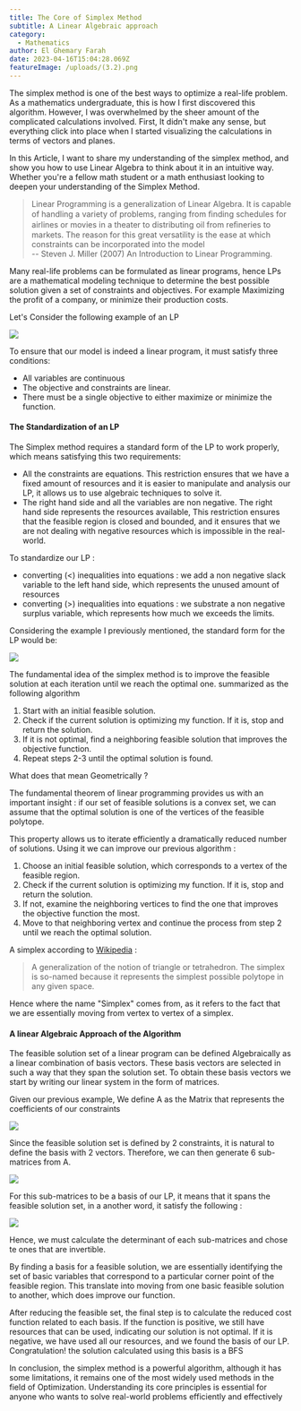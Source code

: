 ```yaml
---
title: The Core of Simplex Method
subtitle: A Linear Algebraic approach
category:
  - Mathematics
author: El Ghemary Farah
date: 2023-04-16T15:04:28.069Z
featureImage: /uploads/(3.2).png
---
```

The simplex method is one of the best ways to optimize a real-life problem. As a mathematics undergraduate, this is how I first discovered this algorithm. However, I was overwhelmed by the sheer amount of the complicated calculations involved. First, It didn't make any sense, but everything click into place when I started visualizing the calculations in terms of vectors and planes.

 In this Article, I want to share my understanding of the simplex method, and show you how to use Linear Algebra to think about it in an intuitive way. Whether you're a fellow math student or a math enthusiast looking to deepen your understanding of the Simplex Method.   

> Linear Programming is a generalization of Linear Algebra. It is capable of handling a variety of problems, ranging from ﬁnding schedules for airlines or movies in a theater to distributing oil from reﬁneries to markets. The reason for this great versatility is the ease at which constraints can be incorporated into the model\
> -- Steven J. Miller (2007) An Introduction to Linear Programming.   

Many real-life problems can be formulated as linear programs, hence LPs are a mathematical modeling technique to determine the best possible solution given a set of constraints and objectives. For example Maximizing the profit of a company, or minimize their production costs.

Let's Consider the following example of an LP

![](https://latex.codecogs.com/svg.image?%7Bmax%7D%5C%20z%20=%20x_1%20&plus;%202x_2%20%5C%5C%7B%5C%20%5C%20%5C%20%5C%20%7D%20s.t%5C%20%5C%20%5C%20%5C%20%20x_1%20%5Cleq%203,%5C%5C%7B%5C%20%5C%20%5C%20%5C%20%5C%20%5C%20%5C%20%5C%20%5C%20%5C%20%5C%20%7Dx_1%20&plus;%20x_2%20%5Cleq%205,%5C%5C%7B%5C%20%5C%20%5C%20%5C%20%5C%20%5C%20%5C%20%5C%20%5C%20%5C%20%5C%20%7Dx_1,x_2%20%5Cgeq%200)

To ensure that our model is indeed a linear program, it must satisfy three conditions: 

* ﻿All variables are continuous
* ﻿The objective and constraints are linear.
* ﻿There must be a single objective to either maximize or minimize the function.

#### The Standardization of an LP

The Simplex method requires a standard form of the LP to work properly, which means satisfying this two requirements:     

* All the constraints are equations. This restriction ensures that we have a fixed amount of resources and it is easier to manipulate and analysis our LP, it allows us to use algebraic techniques to solve it.       
* The right hand side and all the variables are non negative. The right hand side represents the resources available, This restriction ensures that the feasible region is closed and bounded, and it ensures that we are not dealing with negative resources which is impossible in the real-world.    

To standardize our LP :

* converting (<) inequalities into equations : we add a non negative slack variable to the left hand side, which represents the unused amount of resources
* converting (>) inequalities into equations : we substrate a non negative surplus variable, which represents how much we exceeds the limits.    

Considering the example I previously mentioned, the standard form for the LP would be:

![](https://latex.codecogs.com/svg.image?%7Bmax%7D%5C%20z%20=%20x_1%20&plus;%202x_2%20%5C%5C%7B%5C%20%5C%20%5C%20%5C%20%7D%20s.t%5C%20%5C%20%5C%20%5C%20%20x_1%20&plus;%20x_3%20=%203,%5C%5C%7B%5C%20%5C%20%5C%20%5C%20%5C%20%5C%20%5C%20%5C%20%5C%20%5C%20%5C%20%7Dx_1%20&plus;%20x_2%20&plus;%20x_4%20=%205,%5C%5C%7B%5C%20%5C%20%5C%20%5C%20%5C%20%5C%20%5C%20%5C%20%5C%20%5C%20%5C%20%7Dx_1,x_2,%20x_3,%20x_4%20%5Cgeq%200)

The fundamental idea of the simplex method is to improve the feasible solution at each iteration until we reach the optimal one. summarized as the following algorithm

1. Start with an initial feasible solution.
2. Check if the current solution is optimizing my function. If it is, stop and return the solution.
3. If it is not optimal, find a neighboring feasible solution that improves the objective function.
4. Repeat steps 2-3 until the optimal solution is found.

What does that mean Geometrically ? 

The fundamental theorem of linear programming provides us with an important insight : if our set of feasible solutions is a convex set, we can assume that the optimal solution is one of the vertices of the feasible polytope.   

This property allows us to iterate efficiently a dramatically reduced number of solutions. Using it we can improve our previous algorithm : 

1. Choose an initial feasible solution, which corresponds to a vertex of the feasible region.
2. Check if the current solution is optimizing my function. If it is, stop and return the solution.
3. If not, examine the neighboring vertices to find the one that improves the objective function the most.
4. Move to that neighboring vertex and continue the process from step 2 until we reach the optimal solution.

A simplex according to [Wikipedia](https://en.wikipedia.org/wiki/Simplex) :

> A generalization of the notion of triangle or tetrahedron. The simplex is so-named because it represents the simplest possible polytope in any given space.

Hence where the name "Simplex" comes from, as it refers to the fact that we are essentially moving from vertex to vertex of a simplex.

#### A linear Algebraic Approach of the Algorithm

The feasible solution set of a linear program can be defined Algebraically as a linear combination of basis vectors. These basis vectors are selected in such a way that they span the solution set. To obtain these basis vectors we start by writing our linear system in the form of matrices. 

Given our previous example,  We define A as the Matrix that represents the coefficients of our constraints 

![](https://latex.codecogs.com/svg.image?%5Cinline%20A%20=%20%5Cbegin%7Bpmatrix%7D%201%20&%200%20&%201%20&%200%20%5C%5C%201%20&%201%20&%200%20&%201%20%5C%5C%5Cend%7Bpmatrix%7D)

Since the feasible solution set is defined by 2 constraints, it is natural to define the basis with 2 vectors. Therefore,  we can then generate 6 sub-matrices from A.

![](/uploads/equation.svg)

For this sub-matrices to be a basis of our LP, it means that it spans the feasible solution set, in a another word, it satisfy the following : 

![](https://latex.codecogs.com/svg.image?\inline&space;Bx=b)

Hence, we must calculate the determinant of each sub-matrices and chose te ones that are invertible.

By finding a basis for a feasible solution, we are essentially identifying the set of basic variables that correspond to a particular corner point of the feasible region. This translate into moving from one basic feasible solution to another, which does improve our function.

After reducing the feasible set, the final step is to calculate the reduced cost function related to each basis. If the function is positive, we still have resources that can be used, indicating our solution is not optimal. If it is negative, we have used all our resources, and we found the basis of our LP. Congratulation! the solution calculated using this basis is a  BFS



In conclusion, the simplex method is a powerful algorithm, although it has some limitations, it remains one of the most widely used methods in the field of Optimization. Understanding its core principles is essential for anyone who wants to solve real-world problems efficiently and effectively